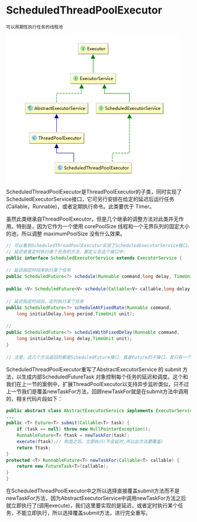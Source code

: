# ScheduledThreadPoolExecutor

    可以周期性执行任务的线程池
    
![](../pics/ScheduledPoolExecutor.png)

ScheduledThreadPoolExecutor是ThreadPoolExecutor的子类，同时实现了ScheduledExecutorService接口，它可另行安排在给定的延迟后运行任务(Callable，Runnable)，或者定期执行命令。此类要优于 Timer。

虽然此类继承自ThreadPoolExecutor，但是几个继承的调整方法对此类并无作用。特别是，因为它作为一个使用 corePoolSize 线程和一个无界队列的固定大小的池，所以调整 maximumPoolSize 没有什么效果。

```java
// 可以看到ScheduledThreadPoolExecutor实现了ScheduledExecutorService接口，
// 延迟或者定时执行某个任务的方法，都定义在这个接口中:
public interface ScheduledExecutorService extends ExecutorService {

// 延迟指定时间来执行某个任务
public ScheduledFuture<?> schedule(Runnable command,long delay, TimeUnit unit);

public <V> ScheduledFuture<V> schedule(Callable<V> callable,long delay,TimeUnit unit);
 
// 延迟指定时间后，定时执行某个任务
public ScheduledFuture<?> scheduleAtFixedRate(Runnable command,
    long initialDelay,long period,TimeUnit unit);

//
public ScheduledFuture<?> scheduleWithFixedDelay(Runnable command,
    long initialDelay,long delay,TimeUnit unit);
}

// 注意，这几个方法返回的都是ScheduledFuture接口，其是Future的子接口，其只有一个实现：ScheduledFutureTask，ScheduledFutureTask同时也扩展了FutureTask，(这与我们之前讲解支持异步监听类似，当我们希望Future具备更加强大的能力时，则需要进行相应的扩展)
```

ScheduledThreadPoolExecutor重写了AbstractExecutorService 的 submit 方法，以生成内部ScheduledFutureTask 对象控制每个任务的延迟和调度。这个和我们在上一节的案例中，扩展ThreadPoolExecutor以支持异步监听类似，只不过上一节我们是覆盖newTaskFor方法，回顾newTaskFor就是在submit方法中调用的，相关代码片段如下：

```java
public abstract class AbstractExecutorService implements ExecutorService {
...
public <T> Future<T> submit(Callable<T> task) {
    if (task == null) throw new NullPointerException();
    RunnableFuture<T> ftask = newTaskFor(task);
    execute(ftask);// 构造之后，立即执行(不会延时,所以此方法要覆盖)
    return ftask;
}
protected <T> RunnableFuture<T> newTaskFor(Callable<T> callable) {
    return new FutureTask<T>(callable);
}
}
```

在ScheduledThreadPoolExecutor中之所以选择直接覆盖submit方法而不是newTaskFor方法，因为AbstractExecutorService中调用newTaskFor方法之后就立即执行了(调用execute)，我们这里要实现的是延迟，或者定时执行某个任务，不能立即执行，所以选择覆盖submit方法，进行完全重写。